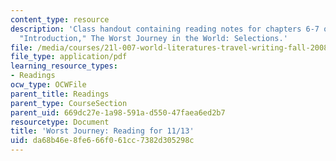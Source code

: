 ```yaml
---
content_type: resource
description: 'Class handout containing reading notes for chapters 6-7 of Cherry Apsley-Garrard''s,
  "Introduction," The Worst Journey in the World: Selections.'
file: /media/courses/21l-007-world-literatures-travel-writing-fall-2008/da68b46e8fe666f061cc7382d305298c_cher_apsle_ch_6_7.pdf
file_type: application/pdf
learning_resource_types:
- Readings
ocw_type: OCWFile
parent_title: Readings
parent_type: CourseSection
parent_uid: 669dc27e-1a98-591a-d550-47faea6ed2b7
resourcetype: Document
title: 'Worst Journey: Reading for 11/13'
uid: da68b46e-8fe6-66f0-61cc-7382d305298c
---
```

